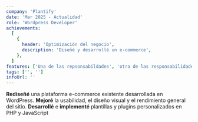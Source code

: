 ```yaml
---
company: 'Plantify'
date: 'Mar 2025 - Actualidad'
role: 'Wordpress Developer'
achievements:
  [
    {
      header: 'Optimización del negocio',
      description: 'Diseñé y desarrollé un e-commerce',
    },
  ]
features: ['Una de las repsonsabildades', 'otra de las responsabilidades']
tags: ['', '']
infoUrl: ''
---
```

**Rediseñé** una plataforma e-commerce existente desarrollada en WordPress. **Mejoré** la usabilidad, el diseño visual y el rendimiento general del sitio. **Desarrollé** e **implementé** plantillas y plugins personalizados en PHP y JavaScript